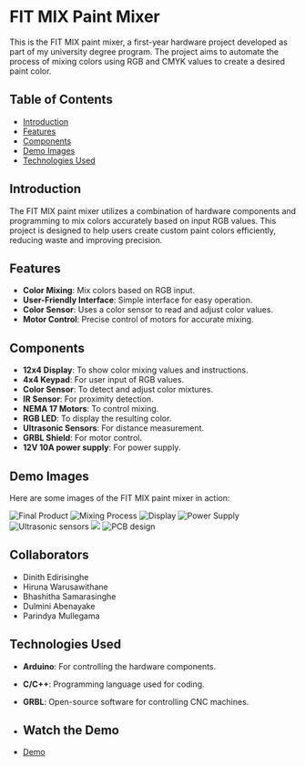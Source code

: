 # FIT MIX Paint Mixer

This is the FIT MIX paint mixer, a first-year hardware project developed as part of my university degree program. The project aims to automate the process of mixing colors using RGB and CMYK values to create a desired paint color.

## Table of Contents
- [Introduction](#introduction)
- [Features](#features)
- [Components](#components)
- [Demo Images](#demo-images)
- [Technologies Used](#technologies-used)

## Introduction
The FIT MIX paint mixer utilizes a combination of hardware components and programming to mix colors accurately based on input RGB values. This project is designed to help users create custom paint colors efficiently, reducing waste and improving precision.

## Features
- **Color Mixing**: Mix colors based on RGB input.
- **User-Friendly Interface**: Simple interface for easy operation.
- **Color Sensor**: Uses a color sensor to read and adjust color values.
- **Motor Control**: Precise control of motors for accurate mixing.

## Components
- **12x4 Display**: To show color mixing values and instructions.
- **4x4 Keypad**: For user input of RGB values.
- **Color Sensor**: To detect and adjust color mixtures.
- **IR Sensor**: For proximity detection.
- **NEMA 17 Motors**: To control mixing.
- **RGB LED**: To display the resulting color.
- **Ultrasonic Sensors**: For distance measurement.
- **GRBL Shield**: For motor control.
- **12V 10A power supply**: For power supply.

## Demo Images
Here are some images of the FIT MIX paint mixer in action:

![Final Product](https://github.com/Paradoxrc/Hardware-Project-FIT-MIX-/blob/main/WhatsApp%20Image%202024-07-09%20at%2022.24.57_0527031c.jpg?raw=true)
![Mixing Process](https://github.com/Paradoxrc/Hardware-Project-FIT-MIX-/blob/main/WhatsApp%20Image%202024-07-10%20at%2017.11.22_c0dbbff2.jpg?raw=true)
![Display](https://github.com/Paradoxrc/Hardware-Project-FIT-MIX-/blob/main/PXL_20240705_201524957.jpg?raw=true)
![Power Supply](https://github.com/Paradoxrc/Hardware-Project-FIT-MIX-/blob/main/PXL_20240705_203315790.jpg?raw=true)
![Ultrasonic sensors](https://github.com/Paradoxrc/Hardware-Project-FIT-MIX-/blob/main/PXL_20240707_151851490.jpg?raw=true)
![](https://github.com/Paradoxrc/Hardware-Project-FIT-MIX-/blob/main/PXL_20240705_152246175.jpg?raw=true)
![PCB design](https://github.com/Paradoxrc/Hardware-Project-FIT-MIX-/blob/main/PXL_20240704_121541727.jpg?raw=true)

## Collaborators
- Dinith Edirisinghe
- Hiruna Warusawithane
- Bhashitha Samarasinghe
- Dulmini Abenayake
- Parindya Mullegama
  
## Technologies Used
- **Arduino**: For controlling the hardware components.
- **C/C++**: Programming language used for coding.
- **GRBL**: Open-source software for controlling CNC machines.

- ## Watch the Demo
- [Demo](https://youtu.be/P6W5qFSs5I4?si=Drepsw1ejsbe9KqN)  





